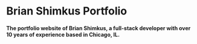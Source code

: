 # Brian Shimkus Portfolio

#### The portfolio website of Brian Shimkus, a full-stack developer with over 10 years of experience based in Chicago, IL.
